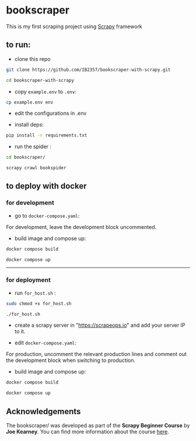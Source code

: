 # bookscraper
This is my first scraping project using [Scrapy](https://github.com/scrapy/scrapy) framework


## to run:
- clone this repo
```bash
git clone https://github.com/IB2357/bookscraper-with-scrapy.git

cd bookscraper-with-scrapy
```

- copy `example.env` to `.env`:
```bash
cp example.env env
```
- edit the configurations in .env 

- install deps:
```bash
pip install -r requirements.txt
```

- run the spider :
```bash
cd bookscraper/

scrapy crawl bookspider
```

##  to deploy with docker 

### for development
- go to `docker-compose.yaml`:

For development, leave the development block uncommented.

- build image and compose up: 
```bash 
docker compose build

docker compose up
```

___
### for deployment


- run `for_host.sh` :
```bash
sudo chmod +x for_host.sh

./for_host.sh
```


- create a scrapy server
 in "https://scrapeops.io" and add your server IP to it.

- edit `docker-compose.yaml`:

For production, uncomment the relevant production lines and comment out the development block when switching to production.

- build image and compose up: 
```bash 
docker compose build

docker compose up
```

## Acknowledgements

The bookscraper/ was developed as part of the **Scrapy Beginner Course** by **Joe Kearney**. You can find more information about the course [here](https://thepythonscrapyplaybook.com/freecodecamp-beginner-course/).
